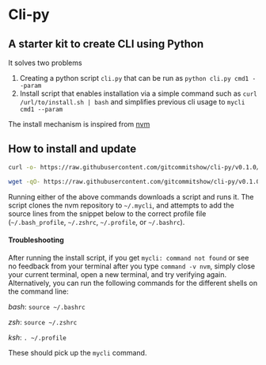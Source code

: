 # Cli-py

## A starter kit to create CLI using Python

It solves two problems

1. Creating a python script `cli.py` that can be run as `python cli.py cmd1 --param`
2. Install script that enables installation via a simple command such as `curl /url/to/install.sh | bash` and simplifies previous cli usage to `mycli cmd1 --param`

The install mechanism is inspired from [nvm](https://github.com/nvm-sh/nvm)

## How to install and update

```bash
curl -o- https://raw.githubusercontent.com/gitcommitshow/cli-py/v0.1.0/install.sh | bash
```

```bash
wget -qO- https://raw.githubusercontent.com/gitcommitshow/cli-py/v0.1.0/install.sh| bash
```

Running either of the above commands downloads a script and runs it. The script clones the nvm repository to `~/.mycli`, and attempts to add the source lines from the snippet below to the correct profile file (`~/.bash_profile`, `~/.zshrc`, `~/.profile`, or `~/.bashrc`).

#### Troubleshooting

After running the install script, if you get `mycli: command not found` or see no feedback from your terminal after you type `command -v nvm`, simply close your current terminal, open a new terminal, and try verifying again.
Alternatively, you can run the following commands for the different shells on the command line:

*bash*: `source ~/.bashrc`

*zsh*: `source ~/.zshrc`

*ksh*: `. ~/.profile`

These should pick up the `mycli` command.
